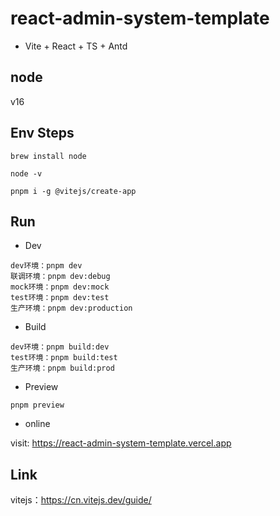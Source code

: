 # react-admin-system-template

- Vite + React + TS + Antd

## node

v16

## Env Steps

```
brew install node

node -v

pnpm i -g @vitejs/create-app
```

## Run

- Dev

```
dev环境：pnpm dev
联调环境：pnpm dev:debug
mock环境：pnpm dev:mock
test环境：pnpm dev:test
生产环境：pnpm dev:production
```

- Build

```
dev环境：pnpm build:dev
test环境：pnpm build:test
生产环境：pnpm build:prod
```

- Preview

```
pnpm preview
```

- online

visit: https://react-admin-system-template.vercel.app

## Link

vitejs：<https://cn.vitejs.dev/guide/>
